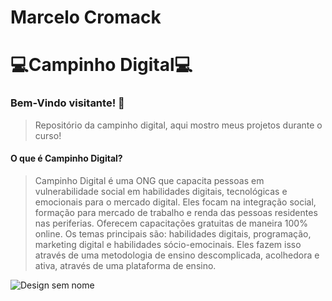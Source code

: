 # Marcelo Cromack

# :computer:Campinho Digital:computer:

###  Bem-Vindo visitante! 🖖
>Repositório da campinho digital, aqui mostro meus projetos durante o curso!

####  O que é Campinho Digital?
> Campinho Digital é uma ONG que capacita pessoas em vulnerabilidade social em habilidades digitais, tecnológicas e emocionais para o mercado digital.
> Eles focam na integração social, formação para mercado de trabalho e renda das pessoas residentes nas periferias.
> Oferecem capacitações gratuitas de maneira 100% online. Os temas principais são: habilidades digitais, programação, marketing digital e habilidades sócio-emocinais. Eles fazem isso através de uma metodologia de ensino descomplicada, acolhedora e ativa, através de uma plataforma de ensino.



![Design sem nome](https://user-images.githubusercontent.com/107922389/175796543-e0b5d2fb-dd8e-447d-bf5b-d9100cef81cc.gif)
